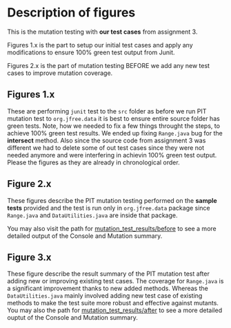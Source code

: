 
# Description of figures
This is the mutation testing with **our test cases** from assignment 3.

Figures 1.x is the part to setup our initial test cases and apply any modifications to ensure 100% green test output from Junit.

Figures 2.x is the part of mutation testing BEFORE we add any new test cases to improve mutation coverage.

## Figures 1.x
These are performing `junit` test to the `src` folder as before we run PIT mutation test to `org.jfree.data` it is best to ensure entire source folder has green tests.
Note, how we needed to fix a few things throught the steps, to achieve 100% green test results. We ended up fixing `Range.java` bug for the **intersect** method. Also since the source code from assignment 3 was different we had to delete some of out test cases since they were not needed anymore and were interfering in achievin 100% green test output. Please the figures as they are already in chronological order.

## Figure 2.x
These figures describe the PIT mutation testing performed on the **sample tests** provided and the test is run only in `org.jfree.data` package since `Range.java` and `DataUtilities.java` are inside that package.

You may also visit the path for [mutation_test_results/before](../mutation_test_results/before/) to see a more detailed output of the Console and Mutation summary.


## Figure 3.x
These figure describe the result summary of the PIT mutation test after adding new or improving existing test cases. The coverage for `Range.java` is a significant improvement thanks to new added methods. Whereas the `DataUtilities.java` mainly involved adding new test case of existing methods to make the test suite more robust and effective against mutants.
You may also the path for [mutation_test_results/after](../mutation_test_results/after/) to see a more detailed ouptut of the Console and Mutation summary.
